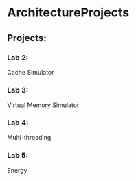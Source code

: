# ArchitectureProjects

## Projects:
### Lab 2:
Cache Simulator

### Lab 3:
Virtual Memory Simulator

### Lab 4:
Multi-threading

### Lab 5:
Energy
